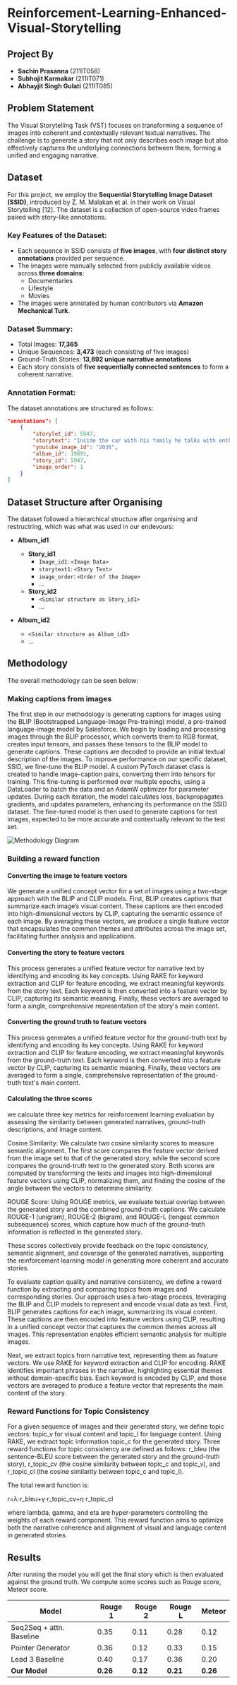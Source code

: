 # Reinforcement-Learning-Enhanced-Visual-Storytelling

## Project By

- **Sachin Prasanna** (211IT058)  
- **Subhojit Karmakar** (211IT071)  
- **Abhayjit Singh Gulati** (211IT085)  


## Problem Statement
The Visual Storytelling Task (VST) focuses on transforming a sequence of images into coherent and contextually relevant textual narratives. The challenge is to generate a story that not only describes each image but also effectively captures the underlying connections between them, forming a unified and engaging narrative.


## Dataset

For this project, we employ the **Sequential Storytelling Image Dataset (SSID)**, introduced by Z. M. Malakan et al. in their work on Visual Storytelling [12]. The dataset is a collection of open-source video frames paired with story-like annotations. 

### Key Features of the Dataset:
- Each sequence in SSID consists of **five images**, with **four distinct story annotations** provided per sequence.  
- The images were manually selected from publicly available videos across **three domains**:
  - Documentaries
  - Lifestyle
  - Movies
- The images were annotated by human contributors via **Amazon Mechanical Turk**.

### Dataset Summary:
- Total Images: **17,365**
- Unique Sequences: **3,473** (each consisting of five images)
- Ground-Truth Stories: **13,892 unique narrative annotations**
- Each story consists of **five sequentially connected sentences** to form a coherent narrative.

### Annotation Format:
The dataset annotations are structured as follows:

```json
"annotations": [
    {
        "storylet_id": 5947,
        "storytext": "Inside the car with his family he talks with enthusiasm.",
        "youtube_image_id": "2036",
        "album_id": 10891,
        "story_id": 5947,
        "image_order": 1
    }
]
```


## Dataset Structure after Organising

The dataset followed a hierarchical structure after organising and restructring, which was what was used in our endevours:

- **Album_id1**  
  - **Story_id1**  
    - `Image_id1`: `<Image Data>`  
    - `storytext1`: `<Story Text>`  
    - `image_order`: `<Order of the Image>`  
    - ...  
  - **Story_id2**  
    - `<Similar structure as Story_id1>`  
    - ...  

- **Album_id2**  
  - `<Similar structure as Album_id1>`  
  - ...



## Methodology

The overall methodology can be seen below:



### Making captions from images
The first step in our methodology is generating captions for images using the BLIP (Bootstrapped Language-Image Pre-training) model, a pre-trained language-image model by Salesforce. We begin by loading and processing images through the BLIP processor, which converts them to RGB format, creates input tensors, and passes these tensors to the BLIP model to generate captions. These captions are decoded to provide an initial textual description of the images. To improve performance on our specific dataset, SSID, we fine-tune the BLIP model. A custom PyTorch dataset class is created to handle image-caption pairs, converting them into tensors for training. This fine-tuning is performed over multiple epochs, using a DataLoader to batch the data and an AdamW optimizer for parameter updates. During each iteration, the model calculates loss, backpropagates gradients, and updates parameters, enhancing its performance on the SSID dataset. The fine-tuned model is then used to generate captions for test images, expected to be more accurate and contextually relevant to the test set.

![Methodology Diagram](methodology.png)


### Building a reward function

#### Converting the image to feature vectors

We generate a unified concept vector for a set of images using a two-stage approach with the BLIP and CLIP models. First, BLIP creates captions that summarize each image’s visual content. These captions are then encoded into high-dimensional vectors by CLIP, capturing the semantic essence of each image. By averaging these vectors, we produce a single feature vector that encapsulates the common themes and attributes across the image set, facilitating further analysis and applications.

#### Converting the story to feature vectors

This process generates a unified feature vector for narrative text by identifying and encoding its key concepts. Using RAKE for keyword extraction and CLIP for feature encoding, we extract meaningful keywords from the story text. Each keyword is then converted into a feature vector by CLIP, capturing its semantic meaning. Finally, these vectors are averaged to form a single, comprehensive representation of the story's main content.

#### Converting the ground truth to feature vectors

This process generates a unified feature vector for the ground-truth text by identifying and encoding its key concepts. Using RAKE for keyword extraction and CLIP for feature encoding, we extract meaningful keywords from the ground-truth text. Each keyword is then converted into a feature vector by CLIP, capturing its semantic meaning. Finally, these vectors are averaged to form a single, comprehensive representation of the ground-truth text's main content.

#### Calculating the three scores

we calculate three key metrics for reinforcement learning evaluation by assessing the similarity between generated narratives, ground-truth descriptions, and image content.

Cosine Similarity: We calculate two cosine similarity scores to measure semantic alignment. The first score compares the feature vector derived from the image set to that of the generated story, while the second score compares the ground-truth text to the generated story. Both scores are computed by transforming the texts and images into high-dimensional feature vectors using CLIP, normalizing them, and finding the cosine of the angle between the vectors to determine similarity.

ROUGE Score: Using ROUGE metrics, we evaluate textual overlap between the generated story and the combined ground-truth captions. We calculate ROUGE-1 (unigram), ROUGE-2 (bigram), and ROUGE-L (longest common subsequence) scores, which capture how much of the ground-truth information is reflected in the generated story.

These scores collectively provide feedback on the topic consistency, semantic alignment, and coverage of the generated narratives, supporting the reinforcement learning model in generating more coherent and accurate stories.

To evaluate caption quality and narrative consistency, we define a reward function by extracting and comparing topics from images and corresponding stories. Our approach uses a two-stage process, leveraging the BLIP and CLIP models to represent and encode visual data as text. First, BLIP generates captions for each image, summarizing its visual content. These captions are then encoded into feature vectors using CLIP, resulting in a unified concept vector that captures the common themes across all images. This representation enables efficient semantic analysis for multiple images.

Next, we extract topics from narrative text, representing them as feature vectors. We use RAKE for keyword extraction and CLIP for encoding. RAKE identifies important phrases in the narrative, highlighting essential themes without domain-specific bias. Each keyword is encoded by CLIP, and these vectors are averaged to produce a feature vector that represents the main content of the story.

### Reward Functions for Topic Consistency

For a given sequence of images and their generated story, we define topic vectors: topic_v for visual content and topic_l for language content. Using RAKE, we extract topic information topic_c for the generated story. Three reward functions for topic consistency are defined as follows: r_bleu (the sentence-BLEU score between the generated story and the ground-truth story), r_topic_cv (the cosine similarity between topic_c and topic_v), and r_topic_cl (the cosine similarity between topic_c and topic_l).

The total reward function is:

r=λ⋅r_bleu+γ⋅r_topic_cv+η⋅r_topic_cl

where lambda, gamma, and eta are hyper-parameters controlling the weights of each reward component. This reward function aims to optimize both the narrative coherence and alignment of visual and language content in generated stories.


## Results
After running the model you will get the final story which is then evaluated against the ground truth. We compute some scores such as Rouge score, Meteor score.


| Model                     | Rouge 1 | Rouge 2 | Rouge L | Meteor |
|---------------------------|---------|---------|---------|--------|
| Seq2Seq + attn. Baseline | 0.35    | 0.11    | 0.28    | 0.12   |
| Pointer Generator         | 0.36    | 0.12    | 0.33    | 0.15   |
| Lead 3 Baseline           | 0.40    | 0.17    | 0.36    | 0.20   |
| **Our Model**             | **0.26** | **0.12** | **0.21** | **0.26** |



